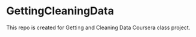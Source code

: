 GettingCleaningData
===================

This repo is created for Getting and Cleaning Data Coursera class project.
